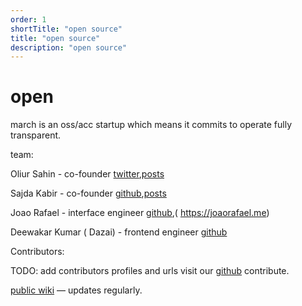 ```yaml
---
order: 1
shortTitle: "open source"
title: "open source"
description: "open source"
---
```


# open
march is an oss/acc startup which means it commits to operate fully transparent.

team:

Oliur Sahin - co-founder
[twitter]( https://x.com/oliursahin),[posts]( https://oliursahin.com)

Sajda Kabir - co-founder
[github]( https://github.com/sajdakabir),[posts]( https://sajdakabir.me)

Joao Rafael - interface engineer
[github](https://github.com/joaorceschini),( https://joaorafael.me)

Deewakar Kumar ( Dazai) - frontend engineer
[github](https://github.com/deewakar-k)


Contributors:

TODO: add contributors profiles and urls
visit our [github]( https://github.com/marchhq) contribute.

[public wiki](https://www.notion.so/77431d8a57e94977a1f27689f1944d25?v=96b8473a1a654111831782d9d6f9f2cc) — updates regularly.
